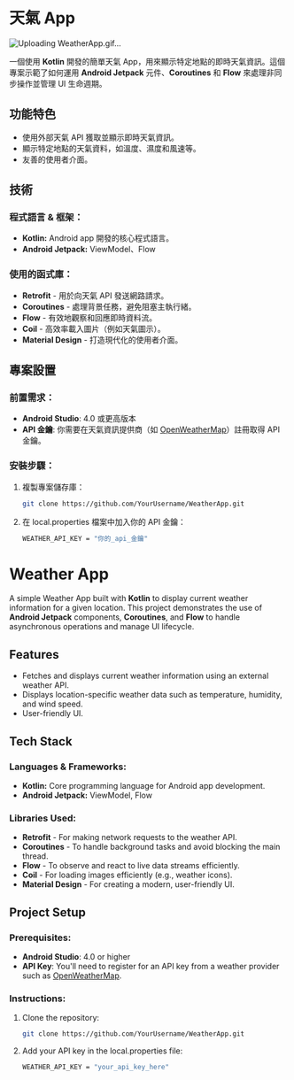 # 天氣 App

![Uploading WeatherApp.gif…]()

一個使用 **Kotlin** 開發的簡單天氣 App，用來顯示特定地點的即時天氣資訊。這個專案示範了如何運用 **Android Jetpack** 元件、**Coroutines** 和 **Flow** 來處理非同步操作並管理 UI 生命週期。

## 功能特色

- 使用外部天氣 API 獲取並顯示即時天氣資訊。
- 顯示特定地點的天氣資料，如溫度、濕度和風速等。
- 友善的使用者介面。

## 技術

### **程式語言 & 框架：**
- **Kotlin:** Android app 開發的核心程式語言。
- **Android Jetpack:** ViewModel、Flow

### **使用的函式庫：**
- **Retrofit** - 用於向天氣 API 發送網路請求。
- **Coroutines** - 處理背景任務，避免阻塞主執行緒。
- **Flow** - 有效地觀察和回應即時資料流。
- **Coil** - 高效率載入圖片（例如天氣圖示）。
- **Material Design** - 打造現代化的使用者介面。

## 專案設置

### 前置需求：
- **Android Studio**: 4.0 或更高版本
- **API 金鑰**: 你需要在天氣資訊提供商（如 [OpenWeatherMap](https://openweathermap.org/api)）註冊取得 API 金鑰。

### 安裝步驟：

1. 複製專案儲存庫：
   ```bash
   git clone https://github.com/YourUsername/WeatherApp.git
   ```

2. 在 local.properties 檔案中加入你的 API 金鑰：
   ```bash
   WEATHER_API_KEY = "你的_api_金鑰"
   ```


# Weather App

A simple Weather App built with **Kotlin** to display current weather information for a given location. This project demonstrates the use of **Android Jetpack** components, **Coroutines**, and **Flow** to handle asynchronous operations and manage UI lifecycle.

## Features
- Fetches and displays current weather information using an external weather API.
- Displays location-specific weather data such as temperature, humidity, and wind speed.
- User-friendly UI.

## Tech Stack

### **Languages & Frameworks:**
- **Kotlin:** Core programming language for Android app development.
- **Android Jetpack:** ViewModel, Flow
  
### **Libraries Used:**
- **Retrofit** - For making network requests to the weather API.
- **Coroutines** - To handle background tasks and avoid blocking the main thread.
- **Flow** - To observe and react to live data streams efficiently.
- **Coil** - For loading images efficiently (e.g., weather icons).
- **Material Design** - For creating a modern, user-friendly UI.
  
## Project Setup

### Prerequisites:
- **Android Studio**: 4.0 or higher
- **API Key**: You'll need to register for an API key from a weather provider such as [OpenWeatherMap](https://openweathermap.org/api).
  
### Instructions:
1. Clone the repository:
   ```bash
   git clone https://github.com/YourUsername/WeatherApp.git

2. Add your API key in the local.properties file:
   ```bash
   WEATHER_API_KEY = "your_api_key_here"
